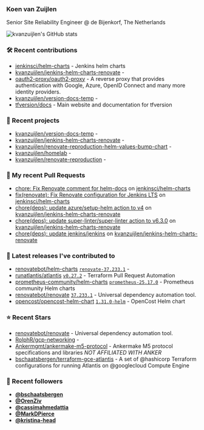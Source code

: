 ### Koen van Zuijlen

Senior Site Reliability Engineer @ de Bijenkorf, The Netherlands

![kvanzuijlen's GitHub stats](https://github-readme-stats.vercel.app/api?username=kvanzuijlen&show=reviews,discussions_started,discussions_answered,prs_merged,prs_merged_percentage&show_icons=true&theme=dark&cache_seconds=86400)

### 🛠️ Recent contributions

- [jenkinsci/helm-charts](https://github.com/jenkinsci/helm-charts) - Jenkins helm charts
- [kvanzuijlen/jenkins-helm-charts-renovate](https://github.com/kvanzuijlen/jenkins-helm-charts-renovate) - 
- [oauth2-proxy/oauth2-proxy](https://github.com/oauth2-proxy/oauth2-proxy) - A reverse proxy that provides authentication with Google, Azure, OpenID Connect and many more identity providers.
- [kvanzuijlen/version-docs-temp](https://github.com/kvanzuijlen/version-docs-temp) - 
- [tfversion/docs](https://github.com/tfversion/docs) - Main website and documentation for tfversion

### 🌱 Recent projects

- [kvanzuijlen/version-docs-temp](https://github.com/kvanzuijlen/version-docs-temp) - 
- [kvanzuijlen/jenkins-helm-charts-renovate](https://github.com/kvanzuijlen/jenkins-helm-charts-renovate) - 
- [kvanzuijlen/renovate-reproduction-helm-values-bump-chart](https://github.com/kvanzuijlen/renovate-reproduction-helm-values-bump-chart) - 
- [kvanzuijlen/homelab](https://github.com/kvanzuijlen/homelab) - 
- [kvanzuijlen/renovate-reproduction](https://github.com/kvanzuijlen/renovate-reproduction) - 

### 🚧 My recent Pull Requests

- [chore: Fix Renovate comment for helm-docs](https://github.com/jenkinsci/helm-charts/pull/1046) on [jenkinsci/helm-charts](https://github.com/jenkinsci/helm-charts)
- [fix(renovate): Fix Renovate configuration for Jenkins LTS](https://github.com/jenkinsci/helm-charts/pull/1039) on [jenkinsci/helm-charts](https://github.com/jenkinsci/helm-charts)
- [chore(deps): update azure/setup-helm action to v4](https://github.com/kvanzuijlen/jenkins-helm-charts-renovate/pull/9) on [kvanzuijlen/jenkins-helm-charts-renovate](https://github.com/kvanzuijlen/jenkins-helm-charts-renovate)
- [chore(deps): update super-linter/super-linter action to v6.3.0](https://github.com/kvanzuijlen/jenkins-helm-charts-renovate/pull/8) on [kvanzuijlen/jenkins-helm-charts-renovate](https://github.com/kvanzuijlen/jenkins-helm-charts-renovate)
- [chore(deps): update jenkins/jenkins](https://github.com/kvanzuijlen/jenkins-helm-charts-renovate/pull/7) on [kvanzuijlen/jenkins-helm-charts-renovate](https://github.com/kvanzuijlen/jenkins-helm-charts-renovate)

### 🚀 Latest releases I've contributed to

- [renovatebot/helm-charts](https://github.com/renovatebot/helm-charts) [`renovate-37.233.1`](https://github.com/renovatebot/helm-charts/releases/tag/renovate-37.233.1) - 
- [runatlantis/atlantis](https://github.com/runatlantis/atlantis) [`v0.27.2`](https://github.com/runatlantis/atlantis/releases/tag/v0.27.2) - Terraform Pull Request Automation
- [prometheus-community/helm-charts](https://github.com/prometheus-community/helm-charts) [`prometheus-25.17.0`](https://github.com/prometheus-community/helm-charts/releases/tag/prometheus-25.17.0) - Prometheus community Helm charts
- [renovatebot/renovate](https://github.com/renovatebot/renovate) [`37.233.1`](https://github.com/renovatebot/renovate/releases/tag/37.233.1) - Universal dependency automation tool.
- [opencost/opencost-helm-chart](https://github.com/opencost/opencost-helm-chart) [`1.31.0-helm`](https://github.com/opencost/opencost-helm-chart/releases/tag/1.31.0-helm) - OpenCost Helm chart 

### ⭐ Recent Stars

- [renovatebot/renovate](https://github.com/renovatebot/renovate) - Universal dependency automation tool.
- [RolphR/gcp-networking](https://github.com/RolphR/gcp-networking) - 
- [Ankermgmt/ankermake-m5-protocol](https://github.com/Ankermgmt/ankermake-m5-protocol) - Ankermake M5 protocol specifications and libraries *NOT AFFILIATED WITH ANKER*
- [bschaatsbergen/terraform-gce-atlantis](https://github.com/bschaatsbergen/terraform-gce-atlantis) - A set of @hashicorp Terraform configurations for running Atlantis on @googlecloud Compute Engine

### 👀 Recent followers

- [**@bschaatsbergen**](https://github.com/bschaatsbergen)
- [**@OrenZiv**](https://github.com/OrenZiv)
- [**@cassimahmedattia**](https://github.com/cassimahmedattia)
- [**@MarkDPierce**](https://github.com/MarkDPierce)
- [**@kristina-head**](https://github.com/kristina-head)
